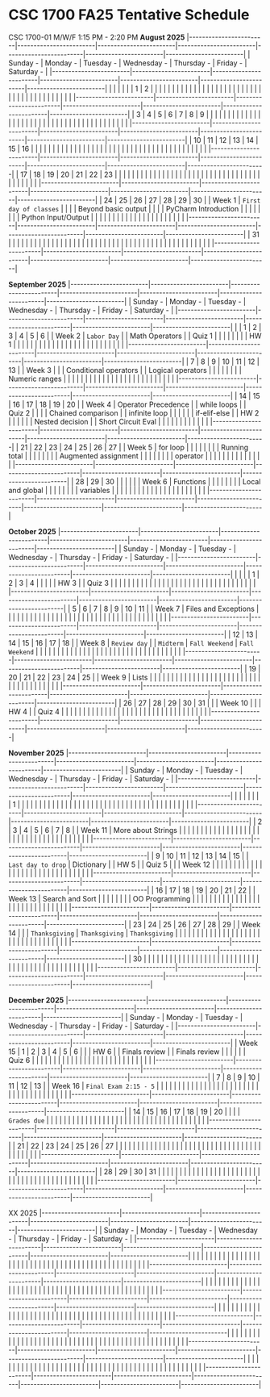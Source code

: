 # CSC 1700 FA25 Tentative Schedule
CSC 1700-01 M/W/F 1:15 PM - 2:20 PM
**August 2025**
|------------------------|------------------------|------------------------|------------------------|------------------------|------------------------|------------------------|
| Sunday               - | Monday               - | Tuesday              - | Wednesday            - | Thursday             - | Friday               - | Saturday             - |
|------------------------|------------------------|------------------------|------------------------|------------------------|------------------------|------------------------|
|                        |                        |                        |                        |                        | 1                      |                      2 |
|                        |                        |                        |                        |                        |                        |                        |
|                        |                        |                        |                        |                        |                        |                        |
|                        |                        |                        |                        |                        |                        |                        |
|                        |                        |                        |                        |                        |                        |                        |
|                        |                        |                        |                        |                        |                        |                        |
|------------------------|------------------------|------------------------|------------------------|------------------------|------------------------|------------------------|
| 3                      | 4                      |                      5 |                      6 |                      7 | 8                      |                      9 |
|                        |                        |                        |                        |                        |                        |                        |
|                        |                        |                        |                        |                        |                        |                        |
|                        |                        |                        |                        |                        |                        |                        |
|                        |                        |                        |                        |                        |                        |                        |
|                        |                        |                        |                        |                        |                        |                        |
|------------------------|------------------------|------------------------|------------------------|------------------------|------------------------|------------------------|
| 10                     | 11                     |                     12 |                     13 |                     14 | 15                     |                     16 |
|                        |                        |                        |                        |                        |                        |                        |
|                        |                        |                        |                        |                        |                        |                        |
|                        |                        |                        |                        |                        |                        |                        |
|                        |                        |                        |                        |                        |                        |                        |
|                        |                        |                        |                        |                        |                        |                        |
|------------------------|------------------------|------------------------|------------------------|------------------------|------------------------|------------------------|
| 17                     | 18                     |                     19 |                     20 |                     21 | 22                     |                     23 |
|                        |                        |                        |                        |                        |                        |                        |
|                        |                        |                        |                        |                        |                        |                        |
|                        |                        |                        |                        |                        |                        |                        |
|                        |                        |                        |                        |                        |                        |                        |
|                        |                        |                        |                        |                        |                        |                        |
|------------------------|------------------------|------------------------|------------------------|------------------------|------------------------|------------------------|
| 24                     | 25                     |                     26 |                     27 |                     28 | 29                     |                     30 |
| Week 1                 | `First day of classes` |                        |                        |                        | Beyond basic output    |                        |
|                        | PyCharm Introduction   |                        |                        |                        |                        |                        |
|                        | Python Input/Output    |                        |                        |                        |                        |                        |
|                        |                        |                        |                        |                        |                        |                        |
|                        |                        |                        |                        |                        |                        |                        |
|------------------------|------------------------|------------------------|------------------------|------------------------|------------------------|------------------------|
| 31                     |                        |                        |                        |                        |                        |                        |
|                        |                        |                        |                        |                        |                        |                        |
|                        |                        |                        |                        |                        |                        |                        |
|                        |                        |                        |                        |                        |                        |                        |
|                        |                        |                        |                        |                        |                        |                        |
|                        |                        |                        |                        |                        |                        |                        |
|------------------------|------------------------|------------------------|------------------------|------------------------|------------------------|------------------------|

**September 2025**
|------------------------|------------------------|------------------------|------------------------|------------------------|------------------------|------------------------|
| Sunday               - | Monday               - | Tuesday              - | Wednesday            - | Thursday             - | Friday               - | Saturday             - |
|------------------------|------------------------|------------------------|------------------------|------------------------|------------------------|------------------------|
|                        | 1                      |                      2 | 3                      |                      4 | 5                      |                      6 |
| Week 2                 | `Labor Day`            |                        | Math Operators         |                        | Quiz 1                 |                        |
|                        |                        |                        |                        |                        | HW 1                   |                        |
|                        |                        |                        |                        |                        |                        |                        |
|                        |                        |                        |                        |                        |                        |                        |
|                        |                        |                        |                        |                        |                        |                        |
|------------------------|------------------------|------------------------|------------------------|------------------------|------------------------|------------------------|
| 7                      | 8                      |                      9 | 10                     |                     11 | 12                     |                     13 |
| Week 3                 |                        |                        | Conditional operators  |                        | Logical operators      |                        |
|                        |                        |                        |                        |                        | Numeric ranges         |                        |
|                        |                        |                        |                        |                        |                        |                        |
|                        |                        |                        |                        |                        |                        |                        |
|                        |                        |                        |                        |                        |                        |                        |
|------------------------|------------------------|------------------------|------------------------|------------------------|------------------------|------------------------|
| 14                     | 15                     |                     16 | 17                     |                     18 | 19                     |                     20 |
| Week 4                 | Operator Precedence    |                        | while loops            |                        | Quiz 2                 |                        |
|                        | Chained comparison     |                        | infinite loop          |                        |                        |                        |
|                        | if-elif-else           |                        | HW 2                   |                        |                        |                        |
|                        | Nested decision        |                        | Short Circuit Eval     |                        |                        |                        |
|                        |                        |                        |                        |                        |                        |                        |
|------------------------|------------------------|------------------------|------------------------|------------------------|------------------------|------------------------|
| 21                     | 22                     |                     23 | 24                     |                     25 | 26                     |                     27 |
| Week 5                 | for loop               |                        |                        |                        |                        |                        |
|                        | Running total          |                        |                        |                        |                        |                        |
|                        | Augmented assignment   |                        |                        |                        |                        |                        |
|                        | operator               |                        |                        |                        |                        |                        |
|                        |                        |                        |                        |                        |                        |                        |
|------------------------|------------------------|------------------------|------------------------|------------------------|------------------------|------------------------|
| 28                     | 29                     |                     30 |                        |                        |                        |                        |
| Week 6                 | Functions              |                        |                        |                        |                        |                        |
|                        | Local and global       |                        |                        |                        |                        |                        |
|                        | variables              |                        |                        |                        |                        |                        |
|                        |                        |                        |                        |                        |                        |                        |
|                        |                        |                        |                        |                        |                        |                        |
|------------------------|------------------------|------------------------|------------------------|------------------------|------------------------|------------------------|

**October 2025**
|------------------------|------------------------|------------------------|------------------------|------------------------|------------------------|------------------------|
| Sunday               - | Monday               - | Tuesday              - | Wednesday            - | Thursday             - | Friday               - | Saturday             - |
|------------------------|------------------------|------------------------|------------------------|------------------------|------------------------|------------------------|
|                        |                        |                        | 1                      | 2                      | 3                      |                      4 |
|                        |                        |                        | HW 3                   |                        | Quiz 3                 |                        |
|                        |                        |                        |                        |                        |                        |                        |
|                        |                        |                        |                        |                        |                        |                        |
|                        |                        |                        |                        |                        |                        |                        |
|                        |                        |                        |                        |                        |                        |                        |
|------------------------|------------------------|------------------------|------------------------|------------------------|------------------------|------------------------|
| 5                      | 6                      |                      7 | 8                      | 9                      | 10                     |                     11 |
| Week 7                 | Files and Exceptions   |                        |                        |                        |                        |                        |
|                        |                        |                        |                        |                        |                        |                        |
|                        |                        |                        |                        |                        |                        |                        |
|                        |                        |                        |                        |                        |                        |                        |
|                        |                        |                        |                        |                        |                        |                        |
|------------------------|------------------------|------------------------|------------------------|------------------------|------------------------|------------------------|
| 12                     | 13                     |                     14 | 15                     | 16                     | 17                     |                     18 |
| Week 8                 | `Review day`           |                        | `Midterm`              | `Fall Weekend`         | `Fall Weekend`         |                        |
|                        |                        |                        |                        |                        |                        |                        |
|                        |                        |                        |                        |                        |                        |                        |
|                        |                        |                        |                        |                        |                        |                        |
|                        |                        |                        |                        |                        |                        |                        |
|------------------------|------------------------|------------------------|------------------------|------------------------|------------------------|------------------------|
| 19                     | 20                     |                     21 | 22                     | 23                     | 24                     |                     25 |
| Week 9                 | Lists                  |                        |                        |                        |                        |                        |
|                        |                        |                        |                        |                        |                        |                        |
|                        |                        |                        |                        |                        |                        |                        |
|                        |                        |                        |                        |                        |                        |                        |
|                        |                        |                        |                        |                        |                        |                        |
|------------------------|------------------------|------------------------|------------------------|------------------------|------------------------|------------------------|
| 26                     | 27                     |                     28 | 29                     | 30                     | 31                     |                        |
| Week 10                |                        |                        | HW 4                   |                        | Quiz 4                 |                        |
|                        |                        |                        |                        |                        |                        |                        |
|                        |                        |                        |                        |                        |                        |                        |
|                        |                        |                        |                        |                        |                        |                        |
|                        |                        |                        |                        |                        |                        |                        |
|------------------------|------------------------|------------------------|------------------------|------------------------|------------------------|------------------------|

**November 2025**
|------------------------|------------------------|------------------------|------------------------|------------------------|------------------------|------------------------|
| Sunday               - | Monday               - | Tuesday              - | Wednesday            - | Thursday             - | Friday               - | Saturday             - |
|------------------------|------------------------|------------------------|------------------------|------------------------|------------------------|------------------------|
|                        |                        |                        |                        |                        |                        |                      1 |
|                        |                        |                        |                        |                        |                        |                        |
|                        |                        |                        |                        |                        |                        |                        |
|                        |                        |                        |                        |                        |                        |                        |
|                        |                        |                        |                        |                        |                        |                        |
|                        |                        |                        |                        |                        |                        |                        |
|------------------------|------------------------|------------------------|------------------------|------------------------|------------------------|------------------------|
| 2                      | 3                      |                      4 | 5                      | 6                      | 7                      |                      8 |
| Week 11                | More about Strings     |                        |                        |                        |                        |                        |
|                        |                        |                        |                        |                        |                        |                        |
|                        |                        |                        |                        |                        |                        |                        |
|                        |                        |                        |                        |                        |                        |                        |
|                        |                        |                        |                        |                        |                        |                        |
|------------------------|------------------------|------------------------|------------------------|------------------------|------------------------|------------------------|
| 9                      | 10                     |                     11 | 12                     | 13                     | 14                     |                     15 |
| `Last day to drop`     | Dictionary             |                        | HW 5                   |                        | Quiz 5                 |                        |
| Week 12                |                        |                        |                        |                        |                        |                        |
|                        |                        |                        |                        |                        |                        |                        |
|                        |                        |                        |                        |                        |                        |                        |
|                        |                        |                        |                        |                        |                        |                        |
|------------------------|------------------------|------------------------|------------------------|------------------------|------------------------|------------------------|
| 16                     | 17                     |                     18 | 19                     | 20                     | 21                     |                     22 |
| Week 13                | Search and Sort        |                        |                        |                        |                        |                        |
|                        | OO Programming         |                        |                        |                        |                        |                        |
|                        |                        |                        |                        |                        |                        |                        |
|                        |                        |                        |                        |                        |                        |                        |
|                        |                        |                        |                        |                        |                        |                        |
|------------------------|------------------------|------------------------|------------------------|------------------------|------------------------|------------------------|
| 23                     | 24                     |                     25 | 26                     | 27                     | 28                     |                     29 |
| Week 14                |                        |                        | `Thanksgiving`         | `Thanksgiving`         | `Thanksgiving`         |                        |
|                        |                        |                        |                        |                        |                        |                        |
|                        |                        |                        |                        |                        |                        |                        |
|                        |                        |                        |                        |                        |                        |                        |
|                        |                        |                        |                        |                        |                        |                        |
|------------------------|------------------------|------------------------|------------------------|------------------------|------------------------|------------------------|
| 30                     |                        |                        |                        |                        |                        |                        |
|                        |                        |                        |                        |                        |                        |                        |
|                        |                        |                        |                        |                        |                        |                        |
|                        |                        |                        |                        |                        |                        |                        |
|                        |                        |                        |                        |                        |                        |                        |
|                        |                        |                        |                        |                        |                        |                        |
|------------------------|------------------------|------------------------|------------------------|------------------------|------------------------|------------------------|

**December 2025**
|------------------------|------------------------|------------------------|------------------------|------------------------|------------------------|------------------------|
| Sunday               - | Monday               - | Tuesday              - | Wednesday            - | Thursday             - | Friday               - | Saturday             - |
|------------------------|------------------------|------------------------|------------------------|------------------------|------------------------|------------------------|
| Week 15                | 1                      | 2                      | 3                      |                      4 | 5                      |                      6 |
|                        | HW 6                   |                        | Finals review          |                        | Finals review          |                        |
|                        |                        |                        | Quiz 6                 |                        |                        |                        |
|                        |                        |                        |                        |                        |                        |                        |
|                        |                        |                        |                        |                        |                        |                        |
|                        |                        |                        |                        |                        |                        |                        |
|------------------------|------------------------|------------------------|------------------------|------------------------|------------------------|------------------------|
| 7                      | 8                      | 9                      | 10                     |                     11 | 12                     |                     13 |
| Week 16                | `Final Exam 2:15 - 5`  |                        |                        |                        |                        |                        |
|                        |                        |                        |                        |                        |                        |                        |
|                        |                        |                        |                        |                        |                        |                        |
|                        |                        |                        |                        |                        |                        |                        |
|                        |                        |                        |                        |                        |                        |                        |
|------------------------|------------------------|------------------------|------------------------|------------------------|------------------------|------------------------|
| 14                     | 15                     | 16                     | 17                     |                     18 | 19                     |                     20 |
|                        |                        | `Grades due`           |                        |                        |                        |                        |
|                        |                        |                        |                        |                        |                        |                        |
|                        |                        |                        |                        |                        |                        |                        |
|                        |                        |                        |                        |                        |                        |                        |
|                        |                        |                        |                        |                        |                        |                        |
|------------------------|------------------------|------------------------|------------------------|------------------------|------------------------|------------------------|
| 21                     | 22                     | 23                     | 24                     |                     25 | 26                     |                     27 |
|                        |                        |                        |                        |                        |                        |                        |
|                        |                        |                        |                        |                        |                        |                        |
|                        |                        |                        |                        |                        |                        |                        |
|                        |                        |                        |                        |                        |                        |                        |
|                        |                        |                        |                        |                        |                        |                        |
|------------------------|------------------------|------------------------|------------------------|------------------------|------------------------|------------------------|
| 28                     | 29                     | 30                     | 31                     |                        |                        |                        |
|                        |                        |                        |                        |                        |                        |                        |
|                        |                        |                        |                        |                        |                        |                        |
|                        |                        |                        |                        |                        |                        |                        |
|                        |                        |                        |                        |                        |                        |                        |
|                        |                        |                        |                        |                        |                        |                        |
|------------------------|------------------------|------------------------|------------------------|------------------------|------------------------|------------------------|

XX 2025
|------------------------|------------------------|------------------------|------------------------|------------------------|------------------------|------------------------|
| Sunday               - | Monday               - | Tuesday              - | Wednesday            - | Thursday             - | Friday               - | Saturday             - |
|------------------------|------------------------|------------------------|------------------------|------------------------|------------------------|------------------------|
|                        |                        |                        |                        |                        |                        |                        |
|                        |                        |                        |                        |                        |                        |                        |
|                        |                        |                        |                        |                        |                        |                        |
|                        |                        |                        |                        |                        |                        |                        |
|                        |                        |                        |                        |                        |                        |                        |
|                        |                        |                        |                        |                        |                        |                        |
|------------------------|------------------------|------------------------|------------------------|------------------------|------------------------|------------------------|
|                        |                        |                        |                        |                        |                        |                        |
|                        |                        |                        |                        |                        |                        |                        |
|                        |                        |                        |                        |                        |                        |                        |
|                        |                        |                        |                        |                        |                        |                        |
|                        |                        |                        |                        |                        |                        |                        |
|                        |                        |                        |                        |                        |                        |                        |
|------------------------|------------------------|------------------------|------------------------|------------------------|------------------------|------------------------|
|                        |                        |                        |                        |                        |                        |                        |
|                        |                        |                        |                        |                        |                        |                        |
|                        |                        |                        |                        |                        |                        |                        |
|                        |                        |                        |                        |                        |                        |                        |
|                        |                        |                        |                        |                        |                        |                        |
|                        |                        |                        |                        |                        |                        |                        |
|------------------------|------------------------|------------------------|------------------------|------------------------|------------------------|------------------------|
|                        |                        |                        |                        |                        |                        |                        |
|                        |                        |                        |                        |                        |                        |                        |
|                        |                        |                        |                        |                        |                        |                        |
|                        |                        |                        |                        |                        |                        |                        |
|                        |                        |                        |                        |                        |                        |                        |
|                        |                        |                        |                        |                        |                        |                        |
|------------------------|------------------------|------------------------|------------------------|------------------------|------------------------|------------------------|
|                        |                        |                        |                        |                        |                        |                        |
|                        |                        |                        |                        |                        |                        |                        |
|                        |                        |                        |                        |                        |                        |                        |
|                        |                        |                        |                        |                        |                        |                        |
|                        |                        |                        |                        |                        |                        |                        |
|                        |                        |                        |                        |                        |                        |                        |
|------------------------|------------------------|------------------------|------------------------|------------------------|------------------------|------------------------|


